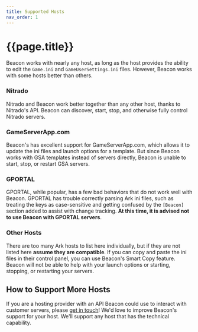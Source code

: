 ```yaml
---
title: Supported Hosts
nav_order: 1
---
```

# {{page.title}}

Beacon works with nearly any host, as long as the host provides the ability to edit the `Game.ini` and `GameUserSettings.ini` files. However, Beacon works with some hosts better than others.

### Nitrado

Nitrado and Beacon work better together than any other host, thanks to Nitrado's API. Beacon can discover, start, stop, and otherwise fully control Nitrado servers.

### GameServerApp.com

Beacon's has excellent support for GameServerApp.com, which allows it to update the ini files and launch options for a template. But since Beacon works with GSA templates instead of servers directly, Beacon is unable to start, stop, or restart GSA servers.

### GPORTAL

GPORTAL, while popular, has a few bad behaviors that do not work well with Beacon. GPORTAL has trouble correctly parsing Ark ini files, such as treating the keys as case-sensitive and getting confused by the `[Beacon]` section added to assist with change tracking. **At this time, it is advised not to use Beacon with GPORTAL servers**.

### Other Hosts

There are too many Ark hosts to list here individually, but if they are not listed here **assume they are compatible**. If you can copy and paste the ini files in their control panel, you can use Beacon's Smart Copy feature. Beacon will not be able to help with your launch options or starting, stopping, or restarting your servers.

## How to Support More Hosts

If you are a hosting provider with an API Beacon could use to interact with customer servers, please [get in touch](mailto:help@usebeacon.app)! We'd love to improve Beacon's support for your host. We'll support any host that has the technical capability.
